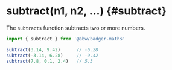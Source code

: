 # subtract(n1, n2, ...) {#subtract}

The `subtracts` function subtracts two or more numbers.

```js
import { subtract } from '@abw/badger-maths'

subtract(3.14, 9.42)      // -6.28
subtract(-3.14, 6.28)     // -9.42
subtract(7.8, 0.1, 2.4)   // 5.3
```